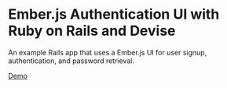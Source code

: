 # Ember.js Authentication UI with Ruby on Rails and Devise

An example Rails app that uses a Ember.js UI for user signup, authentication, and password retrieval.

[Demo](http://ember-devise.herokuapp.com)
